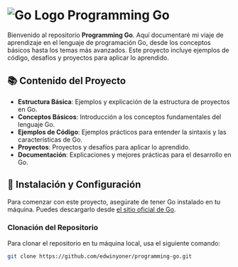 # ![Go Logo](https://golang.org/doc/gopher/compile.png) Programming Go

Bienvenido al repositorio **Programming Go**. Aquí documentaré mi viaje de aprendizaje en el lenguaje de programación Go, desde los conceptos básicos hasta los temas más avanzados. Este proyecto incluye ejemplos de código, desafíos y proyectos para aplicar lo aprendido.

## 📚 Contenido del Proyecto

- **Estructura Básica**: Ejemplos y explicación de la estructura de proyectos en Go.
- **Conceptos Básicos**: Introducción a los conceptos fundamentales del lenguaje Go.
- **Ejemplos de Código**: Ejemplos prácticos para entender la sintaxis y las características de Go.
- **Proyectos**: Proyectos y desafíos para aplicar lo aprendido.
- **Documentación**: Explicaciones y mejores prácticas para el desarrollo en Go.

## 🚀 Instalación y Configuración

Para comenzar con este proyecto, asegúrate de tener Go instalado en tu máquina. Puedes descargarlo desde [el sitio oficial de Go](https://golang.org/dl/).

### Clonación del Repositorio

Para clonar el repositorio en tu máquina local, usa el siguiente comando:

```bash
git clone https://github.com/edwinyoner/programming-go.git
